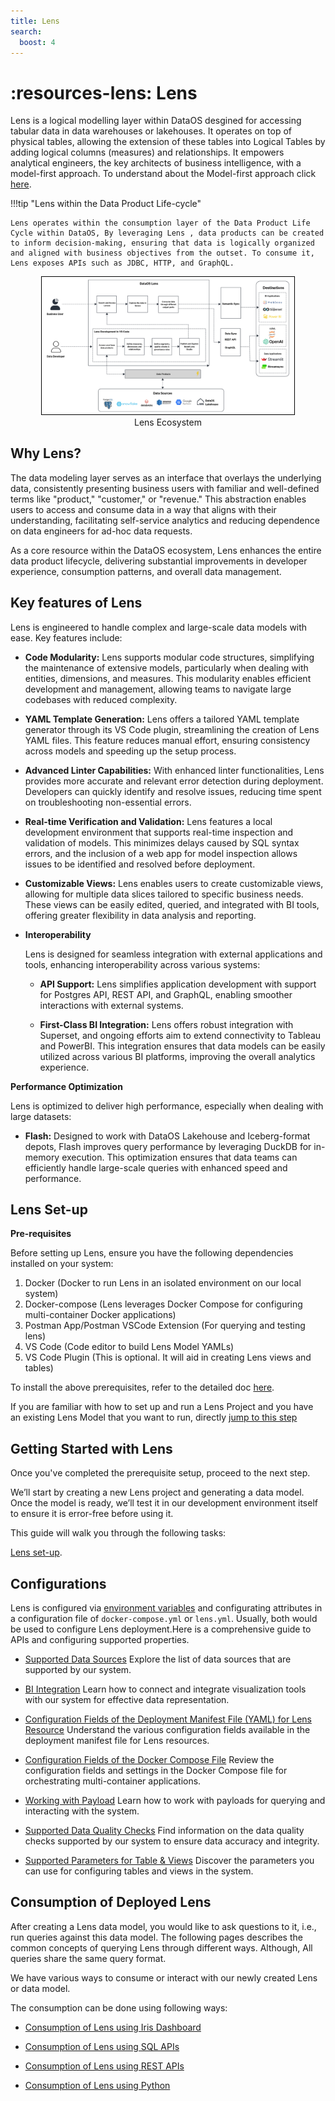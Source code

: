 ```yaml
---
title: Lens
search:
  boost: 4
---
```


# :resources-lens: Lens


Lens is a  logical modelling layer within DataOS desgined for accessing tabular data in data warehouses or lakehouses. It operates on top of physical tables, allowing the extension of these tables into Logical Tables by adding logical columns (measures) and relationships. It  empowers analytical engineers, the key architects of business intelligence, with a model-first approach.  To understand about the Model-first approach click [here](/resources/lens/core_concepts/). 


!!!tip "Lens within the Data Product Life-cycle"

    Lens operates within the consumption layer of the Data Product Life Cycle within DataOS, By leveraging Lens , data products can be created to inform decision-making, ensuring that data is logically organized and aligned with business objectives from the outset. To consume it, Lens exposes APIs such as JDBC, HTTP, and GraphQL.



<div style="text-align: center;">
    <img src="/resources/lens/lens_diagram.jpg" alt="Untitled(5)" style="max-width: 80%; height: auto; border: 1px solid #000;">
   <figcaption>Lens Ecosystem<figcaption>
</div>



## Why Lens?

The data modeling layer serves as an interface that overlays the underlying data, consistently presenting business users with familiar and well-defined terms like "product," "customer," or "revenue." This abstraction enables users to access and consume data in a way that aligns with their understanding, facilitating self-service analytics and reducing dependence on data engineers for ad-hoc data requests. 

As a core resource within the DataOS ecosystem, Lens  enhances the entire data product lifecycle, delivering substantial improvements in developer experience, consumption patterns, and overall data management.

## Key features of Lens 

Lens  is engineered to handle complex and large-scale data models with ease. Key features include:

- **Code Modularity:** Lens supports modular code structures, simplifying the maintenance of extensive models, particularly when dealing with entities, dimensions, and measures. This modularity enables efficient development and management, allowing teams to navigate large codebases with reduced complexity.

- **YAML Template Generation:** Lens offers a tailored YAML template generator through its VS Code plugin, streamlining the creation of Lens YAML files. This feature reduces manual effort, ensuring consistency across models and speeding up the setup process.

- **Advanced Linter Capabilities:** With enhanced linter functionalities, Lens provides more accurate and relevant error detection during deployment. Developers can quickly identify and resolve issues, reducing time spent on troubleshooting non-essential errors.

- **Real-time Verification and Validation:** Lens features a local development environment that supports real-time inspection and validation of models. This minimizes delays caused by SQL syntax errors, and the inclusion of a web app for model inspection allows issues to be identified and resolved before deployment.

- **Customizable Views:** Lens enables users to create customizable views, allowing for multiple data slices tailored to specific business needs. These views can be easily edited, queried, and integrated with BI tools, offering greater flexibility in data analysis and reporting.

- **Interoperability**

  Lens is designed for seamless integration with external applications and tools, enhancing interoperability across various systems:

  - **API Support:** Lens simplifies application development with support for Postgres API, REST API, and GraphQL, enabling smoother interactions with external systems.

  - **First-Class BI Integration:** Lens offers robust integration with Superset, and ongoing efforts aim to extend connectivity to Tableau and PowerBI. This integration ensures that data models can be easily utilized across various BI platforms, improving the overall analytics experience.

**Performance Optimization**

  Lens is optimized to deliver high performance, especially when dealing with large datasets:

  - **Flash:** Designed to work with DataOS Lakehouse and Iceberg-format depots, Flash improves query performance by leveraging DuckDB for in-memory execution. This optimization ensures that data teams can efficiently handle large-scale queries with enhanced speed and performance.

## Lens Set-up

**Pre-requisites**

Before setting up Lens, ensure you have the following dependencies installed on your system:

1. Docker  (Docker to run Lens in an isolated environment on our local system)
2. Docker-compose  (Lens leverages Docker Compose for configuring multi-container Docker applications)
3. Postman App/Postman VSCode Extension (For querying and testing lens)
4. VS Code (Code editor to build Lens Model YAMLs)
5. VS Code Plugin (This is optional. It will aid in creating Lens views and tables)

To install the above prerequisites, refer to the detailed doc [here](/resources/lens/installing_prerequisites/).


If you are familiar with how to set up and run a Lens Project and you have an existing Lens Model that you want to run, directly [jump to this step](/resources/lens/#getting-started-with-lens)


## Getting Started with Lens

Once you've completed the prerequisite setup, proceed to the next step.

We’ll start by creating a new Lens project and generating a data model. Once the model is ready, we’ll test it in our development environment itself to ensure it is error-free before using it.

This guide will walk you through the following tasks:

[Lens set-up](/resources/lens/lens_setup/).

## Configurations

Lens is configured via [environment variables](/resources/lens/data_sources/) and configurating attributes in a configuration file of `docker-compose.yml` or `lens.yml`. Usually, both would be used to configure Lens deployment.Here is a comprehensive guide to APIs and configuring supported properties.

- [Supported Data Sources](/resources/lens/data_sources/)
    Explore the list of data sources that are supported by our system.

- [BI Integration](/resources/lens/bi_integration/)
    Learn how to connect and integrate visualization tools with our system for effective data representation.

- [Configuration Fields of the Deployment Manifest File (YAML) for Lens Resource](/resources/lens/lens_manifest_attributes/)
    Understand the various configuration fields available in the deployment manifest file for Lens resources.

- [Configuration Fields of the Docker Compose File](/resources/lens/docker_compose_manifest_attributes/)
    Review the configuration fields and settings in the Docker Compose file for orchestrating multi-container applications.

- [Working with Payload](/resources/lens/working_with_payload/)
    Learn how to work with payloads for querying and interacting with the system.

- [Supported Data Quality Checks](/resources/lens/supported_data_quality_checks/)
    Find information on the data quality checks supported by our system to ensure data accuracy and integrity.

- [Supported Parameters for Table & Views](/resources/lens/supported_parameters_for_tables_and_views/)
    Discover the parameters you can use for configuring tables and views in the system.


## Consumption of Deployed Lens

After creating a Lens data model, you would like to ask questions to it, i.e., run queries against this data model. The following pages describes the common concepts of querying Lens through different ways. Although, All queries share the same query format.

We have various ways to consume or interact with our newly created Lens or data model.

The consumption can be done using following ways:

- [Consumption of Lens using Iris Dashboard](/resources/lens/consumption_using_iris_dashboard/)

- [Consumption of Lens using SQL APIs](/resources/lens/consumption_using_sql_apis/)

- [Consumption of Lens using REST APIs](/resources/lens/consumption_using_rest_apis/)

- [Consumption of Lens using Python](/resources/lens/consumption_using_python/)








